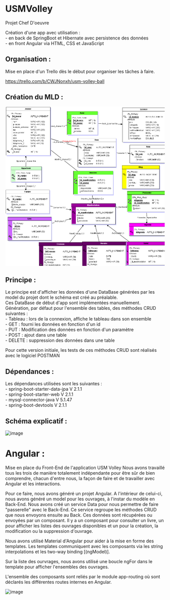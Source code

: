 # USMVolley

Projet Chef D'oeuvre

Création d'une app avec utilisation :<br/>
	- en back de SpringBoot et Hibernate avec persistence des données<br/>
	- en front Angular via HTML, CSS et JavaScript<br/>

## Organisation :

Mise en place d'un Trello dès le début pour organiser les tâches à faire.<br/>

https://trello.com/b/CWJNonxh/usm-volley-ball

## Création du MLD :
![image](https://github.com/matthieu33770/USMVolley/blob/master/Documentation/mld.png)

## Principe :

Le principe est d'afficher les données d'une DataBase générées par les model du projet dont le schéma est créé au préalable.<br/>
Ces DataBase de début d'app sont implémentées manuellement.<br/>
Génération, par défaut pour l'ensemble des tables, des méthodes CRUD suivantes :<br/>
	- Tableau : lors de la connexion, affiche le tableau dans son ensemble<br/>
	- GET : fourni les données en fonction d'un id<br/>
	- PUT : Modification des données en fonction d'un paramètre<br/>
	- POST : ajout dans une table<br/>
	- DELETE : suppression des données dans une table<br/>
	
Pour cette version initiale, les tests de ces méthodes CRUD sont réalisés avec le logiciel POSTMAN

## Dépendances : 

Les dépendances utilisées sont les suivantes :<br/>
	- spring-boot-starter-data-jpa V 2.1.1<br/>
	- spring-boot-starter-web V 2.1.1<br/>
	- mysql-connector-java V 5.1.47<br/>
	- spring-boot-devtools V 2.1.1<br/>

## Schéma explicatif :
![image](https://github.com/matthieu33770/USMVolley/blob/master/Documentation/Sch%C3%A9ma%20explicatif.jpg)

# Angular :
Mise en place du Front-End de l'application USM Volley
Nous avons travaillé tous les trois de manière totalement indépendante pour être sûr de bien comprendre, chacun d'entre nous, la façon de faire et de travailler avec Angular et les interactions.

Pour ce faire, nous avons généré un projet Angular. A l'intérieur de celui-ci, nous avons généré un model pour les ouvrages, à l'instar du modèle en Back-End. Nous avons créé un service Data pour nous permettre de faire "passerelle" avec le Back-End. Ce service regroupe les méthodes CRUD que nous envoyons ensuite au Back. Ces données sont récupérées ou envoyées par un composant. Il y a un composant pour consulter un livre, un pour afficher les listes des ouvrages disponibles et un pour la création, la modification ou la suppression d'ouvrage.

Nous avons utilisé Material d'Angular pour aider à la mise en forme des templates. Les templates communiquent avec les composants via les string interpolations et les two-way binding [(ngModel)].

Sur la liste des ourvrages, nous avons utilisé une boucle ngFor dans le template pour afficher l'ensembles des ouvrages.

L'ensemble des composants sont reliés par le module app-routing où sont déclarés les différentes routes internes en Angular.

![image](https://github.com/matthieu33770/USMVolley/blob/master/Documentation/Sch%C3%A9ma%20Angular.JPG)
